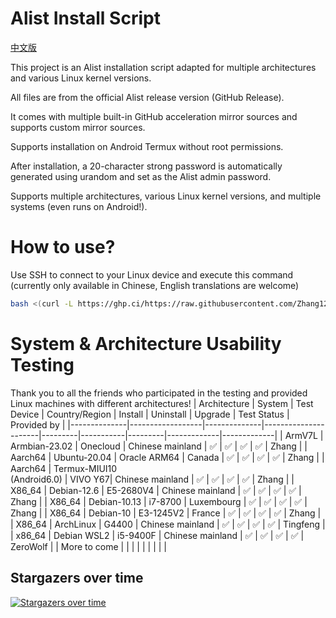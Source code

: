 # Alist Install Script
[中文版](https://github.com/Zhang12334/Alist_install_bash/blob/main/README.md)

This project is an Alist installation script adapted for multiple architectures and various Linux kernel versions.

All files are from the official Alist release version (GitHub Release).

It comes with multiple built-in GitHub acceleration mirror sources and supports custom mirror sources.

Supports installation on Android Termux without root permissions.

After installation, a 20-character strong password is automatically generated using urandom and set as the Alist admin password.

Supports multiple architectures, various Linux kernel versions, and multiple systems (even runs on Android!).

# How to use?
Use SSH to connect to your Linux device and execute this command (currently only available in Chinese, English translations are welcome)<br>

```bash
bash <(curl -L https://ghp.ci/https://raw.githubusercontent.com/Zhang12334/Alist_install_bash/refs/heads/main/run.sh)
```

# System & Architecture Usability Testing
Thank you to all the friends who participated in the testing and provided Linux machines with different architectures!
| Architecture | System           | Test Device  | Country/Region       | Install | Uninstall | Upgrade | Test Status | Provided by |
|--------------|------------------|--------------|----------------------|---------|-----------|---------|-------------|-------------|
| ArmV7L       | Armbian-23.02    | Onecloud     | Chinese mainland     | ✅      | ✅       | ✅      | ✅         | Zhang       |
| Aarch64      | Ubuntu-20.04     | Oracle ARM64 | Canada               | ✅      | ✅       | ✅      | ✅         | Zhang       |
| Aarch64      | Termux-MIUI10<br>(Android6.0) | VIVO Y67| Chinese mainland | ✅   | ✅      | ✅      | ✅         | Zhang       |
| X86_64       | Debian-12.6      | E5-2680V4    | Chinese mainland     | ✅      | ✅       | ✅      | ✅         | Zhang       |
| X86_64       | Debian-10.13     | i7-8700      | Luxembourg           | ✅      | ✅       | ✅      | ✅         | Zhang       |
| X86_64       | Debian-10        | E3-1245V2    | France               | ✅      | ✅       | ✅      | ✅         | Zhang       |
| X86_64       | ArchLinux        | G4400        | Chinese mainland     | ✅      | ✅       | ✅      | ✅         | Tingfeng    |
| x86_64       | Debian WSL2      | i5-9400F     | Chinese mainland     | ✅      | ✅       | ✅      | ✅         | ZeroWolf    |
| More to come |                  |              |                      |          |          |          |            |             |

## Stargazers over time
[![Stargazers over time](https://starchart.cc/Zhang12334/Alist_install_script.svg?variant=adaptive)](https://starchart.cc/Zhang12334/Alist_install_script)
